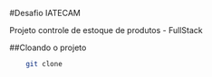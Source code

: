 #Desafio IATECAM

Projeto controle de estoque de produtos - FullStack 


##Cloando o projeto

```sh
    git clone 
```